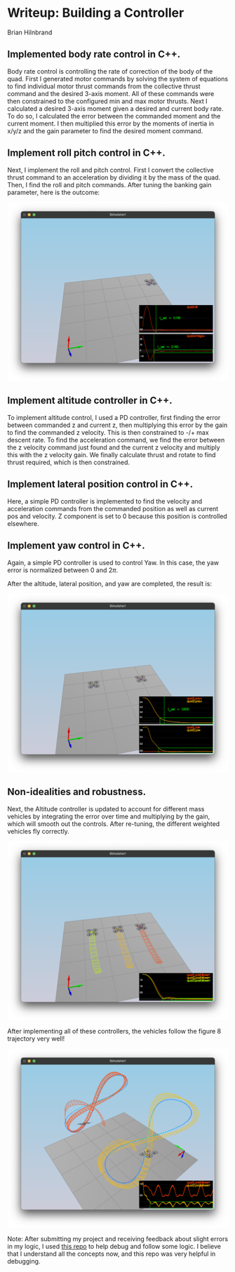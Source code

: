 # Writeup: Building a Controller #
Brian Hilnbrand

## Implemented body rate control in C++. ##
Body rate control is controlling the rate of correction of the body of the quad.
First I generated motor commands by solving the system of equations to find individual motor thrust commands from the collective thrust command and the desired 3-axis moment. All of these commands were then constrained to the configured min and max motor thrusts.
Next I calculated a desired 3-axis moment given a desired and current body rate. To do so, I calculated the error between the commanded moment and the current moment. I then multiplied this error by the moments of inertia in x/y/z and the gain parameter to find the desired moment command.

## Implement roll pitch control in C++. ##
Next, I implement the roll and pitch control. First I convert the collective thrust command to an acceleration by dividing it by the mass of the quad. Then, I find the roll and pitch commands.
After tuning the banking gain parameter, here is the outcome:

![Attitude Control](./images/attitude_control2.png?raw=true "Attitude Control")

## Implement altitude controller in C++. ##
To implement altitude control, I used a PD controller, first finding the error between commanded z and current z, then multiplying this error by the gain to find the commanded z velocity. This is then constrained to -/+ max descent rate. To find the acceleration command, we find the error between the z velocity command just found and the current z velocity and multiply this with the z velocity gain. We finally calculate thrust and rotate to find thrust required, which is then constrained.

## Implement lateral position control in C++. ##
Here, a simple PD controller is implemented to find the velocity and acceleration commands from the commanded position as well as current pos and velocity. Z component is set to 0 because this position is controlled elsewhere.

## Implement yaw control in C++. ##
Again, a simple PD controller is used to control Yaw. In this case, the yaw error is normalized between 0 and 2$\pi$.

After the altitude, lateral position, and yaw are completed, the result is:

![Position Control](./images/position_control2.png?raw=true "Position Control")

## Non-idealities and robustness. ##
Next, the Altitude controller is updated to account for different mass vehicles by integrating the error over time and multiplying by the gain, which will smooth out the controls. After re-tuning, the different weighted vehicles fly correctly.

![Nonidealities](./images/nonidealities2.png?raw=true "Nonidealities")

After implementing all of these controllers, the vehicles follow the figure 8 trajectory very well!

![Tracking](./images/tracking2.png?raw=true "Tracking")

Note: After submitting my project and receiving feedback about slight errors in my logic, I used [this repo](https://github.com/horagong/FCND-Controls-CPP/) to help debug and follow some logic. I believe that I understand all the concepts now, and this repo was very helpful in debugging.
